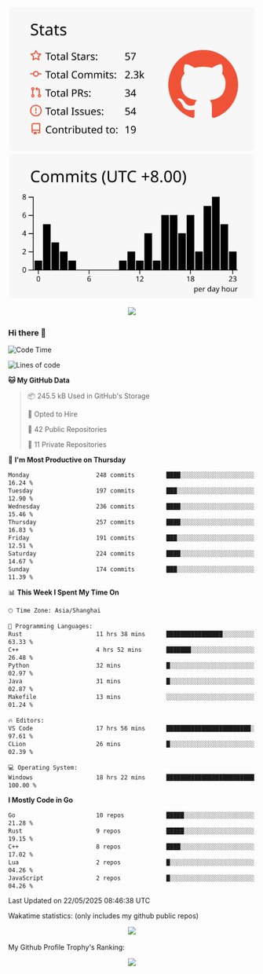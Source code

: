 <div align="center">
 
![](https://raw.githubusercontent.com/hycinth22/hycinth22/main/profile-summary-card-output/swift/3-stats.svg) ![](https://raw.githubusercontent.com/hycinth22/hycinth22/main/profile-summary-card-output/swift/4-productive-time.svg)

</div>

<div align="center"> <img src="https://github-readme-streak-stats.herokuapp.com/?user=hycinth22" /> </div>

### Hi there 👋

<!--
this is a ✨ _special_ ✨ repository because its `README.md` (this file) appears on your GitHub profile.

Here are some ideas to get you started:

- 🔭 I’m currently working on ...
- 🌱 I’m currently learning ...
- 👯 I’m looking to collaborate on ...
- 🤔 I’m looking for help with ...
- 💬 Ask me about ...
- 📫 How to reach me: ...
- 😄 Pronouns: ...
- ⚡ Fun fact: ...
-->

<!--START_SECTION:waka-->
![Code Time](http://img.shields.io/badge/Code%20Time-1%2C900%20hrs%2032%20mins-blue)

![Lines of code](https://img.shields.io/badge/From%20Hello%20World%20I%27ve%20Written-1.3%20million%20lines%20of%20code-blue)

**🐱 My GitHub Data** 

> 📦 245.5 kB Used in GitHub's Storage 
 > 
> 💼 Opted to Hire
 > 
> 📜 42 Public Repositories 
 > 
> 🔑 11 Private Repositories 
 > 
📅 **I'm Most Productive on Thursday** 

```text
Monday                   248 commits         ████░░░░░░░░░░░░░░░░░░░░░   16.24 % 
Tuesday                  197 commits         ███░░░░░░░░░░░░░░░░░░░░░░   12.90 % 
Wednesday                236 commits         ████░░░░░░░░░░░░░░░░░░░░░   15.46 % 
Thursday                 257 commits         ████░░░░░░░░░░░░░░░░░░░░░   16.83 % 
Friday                   191 commits         ███░░░░░░░░░░░░░░░░░░░░░░   12.51 % 
Saturday                 224 commits         ████░░░░░░░░░░░░░░░░░░░░░   14.67 % 
Sunday                   174 commits         ███░░░░░░░░░░░░░░░░░░░░░░   11.39 % 
```


📊 **This Week I Spent My Time On** 

```text
🕑︎ Time Zone: Asia/Shanghai

💬 Programming Languages: 
Rust                     11 hrs 38 mins      ████████████████░░░░░░░░░   63.33 % 
C++                      4 hrs 52 mins       ███████░░░░░░░░░░░░░░░░░░   26.48 % 
Python                   32 mins             █░░░░░░░░░░░░░░░░░░░░░░░░   02.97 % 
Java                     31 mins             █░░░░░░░░░░░░░░░░░░░░░░░░   02.87 % 
Makefile                 13 mins             ░░░░░░░░░░░░░░░░░░░░░░░░░   01.24 % 

🔥 Editors: 
VS Code                  17 hrs 56 mins      ████████████████████████░   97.61 % 
CLion                    26 mins             █░░░░░░░░░░░░░░░░░░░░░░░░   02.39 % 

💻 Operating System: 
Windows                  18 hrs 22 mins      █████████████████████████   100.00 % 
```

**I Mostly Code in Go** 

```text
Go                       10 repos            █████░░░░░░░░░░░░░░░░░░░░   21.28 % 
Rust                     9 repos             █████░░░░░░░░░░░░░░░░░░░░   19.15 % 
C++                      8 repos             ████░░░░░░░░░░░░░░░░░░░░░   17.02 % 
Lua                      2 repos             █░░░░░░░░░░░░░░░░░░░░░░░░   04.26 % 
JavaScript               2 repos             █░░░░░░░░░░░░░░░░░░░░░░░░   04.26 % 
```




 Last Updated on 22/05/2025 08:46:38 UTC
<!--END_SECTION:waka-->

Wakatime statistics: (only includes my github public repos)
<div align="center">

![](https://github-readme-stats.vercel.app/api/top-langs/?username=hycinth22&layout=compact&langs_count=6)

</div>

My Github Profile Trophy's Ranking: 
<div align="center"> <img src="https://github-profile-trophy.vercel.app/?username=hycinth22" /> </div>



